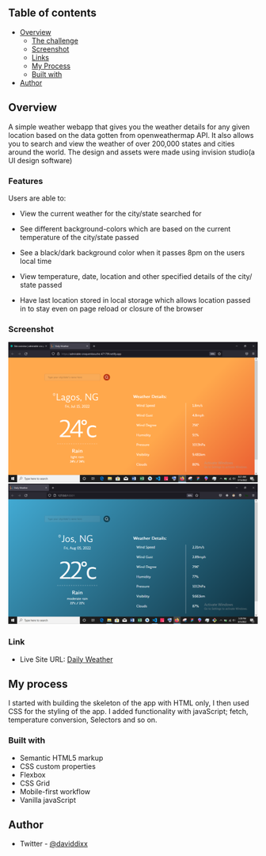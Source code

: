 ## Table of contents

- [Overview](#overview)
  - [The challenge](#the-challenge)
  - [Screenshot](#screenshot)
  - [Links](#links)
  - [My Process](#my-process)
  - [Built with](#built-with)
- [Author](#author)

## Overview
A simple weather webapp that gives you the weather details for any given location based on the data gotten from  openweathermap API.
It also allows you to search and view the weather of over 200,000 states and cities around the world.
The design and assets were made using invision studio(a UI design software)

### Features

Users are able to:

- View the current weather for the city/state searched for

- See different background-colors which are based on the current temperature of the city/state passed

- See a black/dark background color when it passes 8pm on the users local time

- View temperature, date, location and other specified details of the city/ state passed

- Have last location stored in local storage which allows location passed in to stay even on page reload or closure of the browser

### Screenshot

![](/images/Screenshot%20(119).png)
![](/images/Screenshot%20(128).png)

### Link

- Live Site URL: [Daily Weather](https://admirable-croquembouche-47179f.netlify.app/)

## My process
I started with building the skeleton of the app with HTML only, I then used CSS for the styling of the app. I added functionality with javaScript; fetch, temperature conversion, Selectors and so on. 

### Built with

- Semantic HTML5 markup
- CSS custom properties
- Flexbox
- CSS Grid
- Mobile-first workflow
- Vanilla javaScript

## Author
- Twitter - [@daviddixx](https://www.twitter.com/dixx_david)

